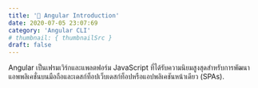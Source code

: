 ```yaml
---
title: '📝 Angular Introduction'
date: 2020-07-05 23:07:69
category: 'Angular CLI'
# thumbnail: { thumbnailSrc }
draft: false
---
```


Angular เป็นเฟรมเวิร์กและแพลตฟอร์ม JavaScript ที่ได้รับความนิยมสูงสุดสำหรับการพัฒนาแอพพลิเคชั่นบนมือถือและเดสก์ท็อปเว็บเดสก์ท็อปหรือแอปพลิเคชันหน้าเดียว (SPAs).